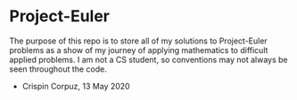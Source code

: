# Project-Euler
The purpose of this repo is to store all of my solutions to Project-Euler problems as a show of my journey of applying
mathematics to difficult applied problems. I am not a CS student, so conventions may not always be seen throughout
the code.

- Crispin Corpuz, 13 May 2020
